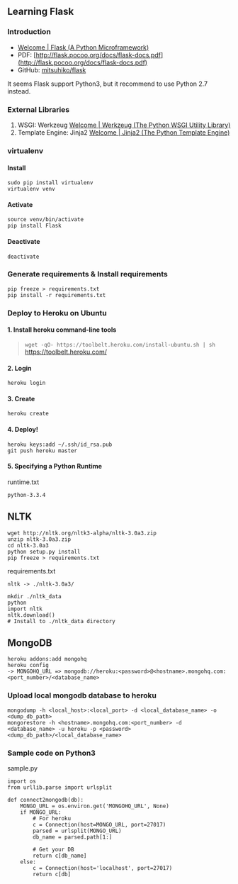 Learning Flask
-----

### Introduction
- [Welcome | Flask (A Python Microframework)](http://flask.pocoo.org/)
- PDF: [http://flask.pocoo.org/docs/flask-docs.pdf](http://flask.pocoo.org/docs/flask-docs.pdf)
- GitHub: [mitsuhiko/flask](https://github.com/mitsuhiko/flask)

It seems Flask support Python3, but it recommend to use Python 2.7 instead.


### External Libraries
1. WSGI: Werkzeug [Welcome | Werkzeug (The Python WSGI Utility Library)](http://werkzeug.pocoo.org/)
2. Template Engine: Jinja2 [Welcome | Jinja2 (The Python Template Engine)](http://jinja.pocoo.org/)

### virtualenv
#### Install
```
sudo pip install virtualenv
virtualenv venv
```

#### Activate
```
source venv/bin/activate
pip install Flask
```

#### Deactivate
```
deactivate
```

### Generate requirements & Install requirements
```
pip freeze > requirements.txt
pip install -r requirements.txt
```

### Deploy to Heroku on Ubuntu

#### 1. Install heroku command-line tools
> `wget -qO- https://toolbelt.heroku.com/install-ubuntu.sh | sh`
> https://toolbelt.heroku.com/

#### 2. Login
```
heroku login
```

#### 3. Create
```
heroku create
```

#### 4. Deploy!
```
heroku keys:add ~/.ssh/id_rsa.pub
git push heroku master
```

#### 5. Specifying a Python Runtime
runtime.txt
```
python-3.3.4
```

## NLTK
```
wget http://nltk.org/nltk3-alpha/nltk-3.0a3.zip
unzip nltk-3.0a3.zip
cd nltk-3.0a3
python setup.py install
pip freeze > requirements.txt
```

requirements.txt
```
nltk -> ./nltk-3.0a3/
```

```
mkdir ./nltk_data
python
import nltk
nltk.download()
# Install to ./nltk_data directory
```

## MongoDB
```
heroku addons:add mongohq
heroku config
-> MONGOHQ_URL => mongodb://heroku:<password>@<hostname>.mongohq.com:<port_number>/<database_name>
```

### Upload local mongodb database to heroku
```
mongodump -h <local_host>:<local_port> -d <local_database_name> -o <dump_db_path>
mongorestore -h <hostname>.mongohq.com:<port_number> -d <database_name> -u heroku -p <password>  <dump_db_path>/<local_database_name>
```

### Sample code on Python3
sample.py
```
import os
from urllib.parse import urlsplit

def connect2mongodb(db):
    MONGO_URL = os.environ.get('MONGOHQ_URL', None)
    if MONGO_URL:
        # For heroku
        c = Connection(host=MONGO_URL, port=27017)
        parsed = urlsplit(MONGO_URL)
        db_name = parsed.path[1:]

        # Get your DB
        return c[db_name]
    else:
        c = Connection(host='localhost', port=27017)
        return c[db]
```

